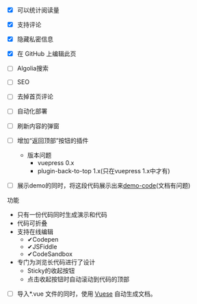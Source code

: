 - [x] 可以统计阅读量
- [x] 支持评论
- [x] 隐藏私密信息
- [x] 在 GitHub 上编辑此页
- [ ] Algolia搜索
- [ ] SEO
- [ ] 去掉首页评论
- [ ] 自动化部署
- [ ] 刷新内容的弹窗
- [ ] 增加“返回顶部”按钮的插件
  - 版本问题
    - vuepress 0.x
    - plugin-back-to-top 1.x(只在vuepress 1.x中才有)

- [ ] 展示demo的同时，将这段代码展示出来[demo-code](https://buptsteve.github.io/vuepress-plugin-demo-code/)(文档有问题)

功能
- 只有一份代码同时生成演示和代码
- 代码可折叠
- 支持在线编辑
  - ✔Codepen
  - ✔JSFiddle
  - ✔CodeSandbox
- 专门为浏览长代码进行了设计
  - Sticky的收起按钮
  - 点击收起按钮时自动滚动到代码的顶部

- [ ] 导入*.vue 文件的同时，使用 [Vuese](https://buptsteve.github.io/markdown-it-vuese/zh/#install) 自动生成文档。


